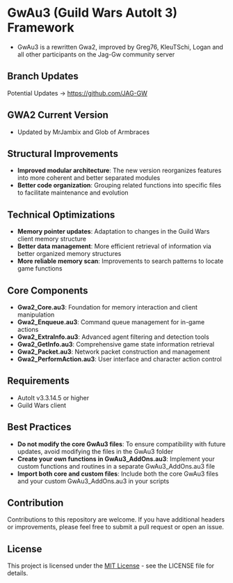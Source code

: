 # GwAu3 (Guild Wars AutoIt 3) Framework
- GwAu3 is a rewritten Gwa2, improved by Greg76, KleuTSchi, Logan and all other participants on the Jag-Gw community server

## Branch Updates
Potential Updates -> https://github.com/JAG-GW

## GWA2 Current Version
- Updated by MrJambix and Glob of Armbraces

## Structural Improvements
- **Improved modular architecture**: The new version reorganizes features into more coherent and better separated modules
- **Better code organization**: Grouping related functions into specific files to facilitate maintenance and evolution

## Technical Optimizations
- **Memory pointer updates**: Adaptation to changes in the Guild Wars client memory structure
- **Better data management**: More efficient retrieval of information via better organized memory structures
- **More reliable memory scan**: Improvements to search patterns to locate game functions

## Core Components
- **Gwa2_Core.au3**: Foundation for memory interaction and client manipulation
- **Gwa2_Enqueue.au3**: Command queue management for in-game actions
- **Gwa2_ExtraInfo.au3**: Advanced agent filtering and detection tools
- **Gwa2_GetInfo.au3**: Comprehensive game state information retrieval
- **Gwa2_Packet.au3**: Network packet construction and management
- **Gwa2_PerformAction.au3**: User interface and character action control

## Requirements
- AutoIt v3.3.14.5 or higher
- Guild Wars client

## Best Practices
- **Do not modify the core GwAu3 files**: To ensure compatibility with future updates, avoid modifying the files in the GwAu3 folder
- **Create your own functions in GwAu3_AddOns.au3**: Implement your custom functions and routines in a separate GwAu3_AddOns.au3 file
- **Import both core and custom files**: Include both the core GwAu3 files and your custom GwAu3_AddOns.au3 in your scripts

## Contribution
Contributions to this repository are welcome. If you have additional headers or improvements, please feel free to submit a pull request or open an issue.

## License
This project is licensed under the [MIT License](LICENSE) - see the LICENSE file for details.